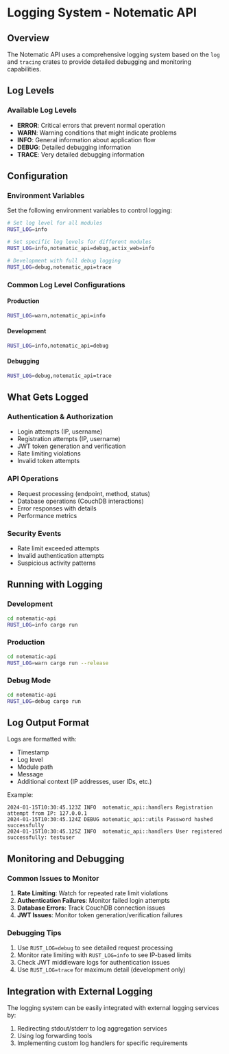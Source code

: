 # Logging System - Notematic API

## Overview
The Notematic API uses a comprehensive logging system based on the `log` and `tracing` crates to provide detailed debugging and monitoring capabilities.

## Log Levels

### Available Log Levels
- **ERROR**: Critical errors that prevent normal operation
- **WARN**: Warning conditions that might indicate problems
- **INFO**: General information about application flow
- **DEBUG**: Detailed debugging information
- **TRACE**: Very detailed debugging information

## Configuration

### Environment Variables
Set the following environment variables to control logging:

```bash
# Set log level for all modules
RUST_LOG=info

# Set specific log levels for different modules
RUST_LOG=info,notematic_api=debug,actix_web=info

# Development with full debug logging
RUST_LOG=debug,notematic_api=trace
```

### Common Log Level Configurations

#### Production
```bash
RUST_LOG=warn,notematic_api=info
```

#### Development
```bash
RUST_LOG=info,notematic_api=debug
```

#### Debugging
```bash
RUST_LOG=debug,notematic_api=trace
```

## What Gets Logged

### Authentication & Authorization
- Login attempts (IP, username)
- Registration attempts (IP, username)
- JWT token generation and verification
- Rate limiting violations
- Invalid token attempts

### API Operations
- Request processing (endpoint, method, status)
- Database operations (CouchDB interactions)
- Error responses with details
- Performance metrics

### Security Events
- Rate limit exceeded attempts
- Invalid authentication attempts
- Suspicious activity patterns

## Running with Logging

### Development
```bash
cd notematic-api
RUST_LOG=info cargo run
```

### Production
```bash
cd notematic-api
RUST_LOG=warn cargo run --release
```

### Debug Mode
```bash
cd notematic-api
RUST_LOG=debug cargo run
```

## Log Output Format

Logs are formatted with:
- Timestamp
- Log level
- Module path
- Message
- Additional context (IP addresses, user IDs, etc.)

Example:
```
2024-01-15T10:30:45.123Z INFO  notematic_api::handlers Registration attempt from IP: 127.0.0.1
2024-01-15T10:30:45.124Z DEBUG notematic_api::utils Password hashed successfully
2024-01-15T10:30:45.125Z INFO  notematic_api::handlers User registered successfully: testuser
```

## Monitoring and Debugging

### Common Issues to Monitor
1. **Rate Limiting**: Watch for repeated rate limit violations
2. **Authentication Failures**: Monitor failed login attempts
3. **Database Errors**: Track CouchDB connection issues
4. **JWT Issues**: Monitor token generation/verification failures

### Debugging Tips
1. Use `RUST_LOG=debug` to see detailed request processing
2. Monitor rate limiting with `RUST_LOG=info` to see IP-based limits
3. Check JWT middleware logs for authentication issues
4. Use `RUST_LOG=trace` for maximum detail (development only)

## Integration with External Logging

The logging system can be easily integrated with external logging services by:
1. Redirecting stdout/stderr to log aggregation services
2. Using log forwarding tools
3. Implementing custom log handlers for specific requirements 